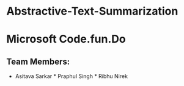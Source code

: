 # Abstractive-Text-Summarization

# Microsoft Code.fun.Do

## Team Members:
* Asitava Sarkar  * Praphul Singh  * Ribhu Nirek

